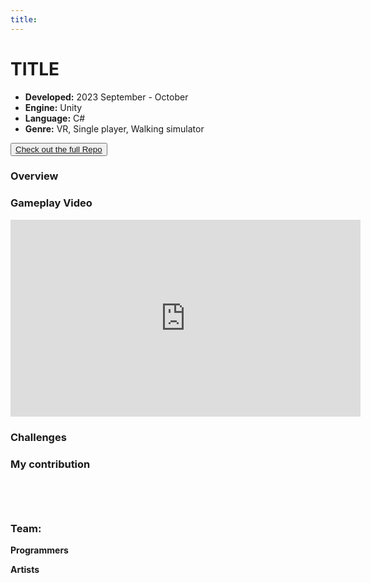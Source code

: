 ```yaml
---
title:
---
```


# TITLE 
 
- **Developed:** 2023 September - October
- **Engine:** Unity
- **Language:** C#
- **Genre:** VR, Single player, Walking simulator


<button class="prose prose-a:text-white prose-a:no-underline prose-a:font-semibold bg-zinc-900 hover:scale-105 p-2 md:p-4 my-4  font-semibold">
<a href="https://github.com/sweviceroy/YrgoVRURP" target="_">Check out the full Repo</a>
</button>

### Overview


### Gameplay Video

<div class="aspect-ratio">
<iframe class ="w-full h-full" width="560" height="315"  src="https://www.youtube.com/embed/Zkv-umJfA5c?si=lj5IrgRyK1tbwDFu" title="YouTube video player" frameborder="0" allow="accelerometer; autoplay; clipboard-write; encrypted-media; gyroscope; picture-in-picture; web-share" referrerpolicy="strict-origin-when-cross-origin" allowfullscreen></iframe>
</div>


### Challenges



### My contribution




<pre class="text-wrap hljs">
<code class="language-csharp">

</code>
</pre>

### Team: 
**Programmers**  

**Artists**
